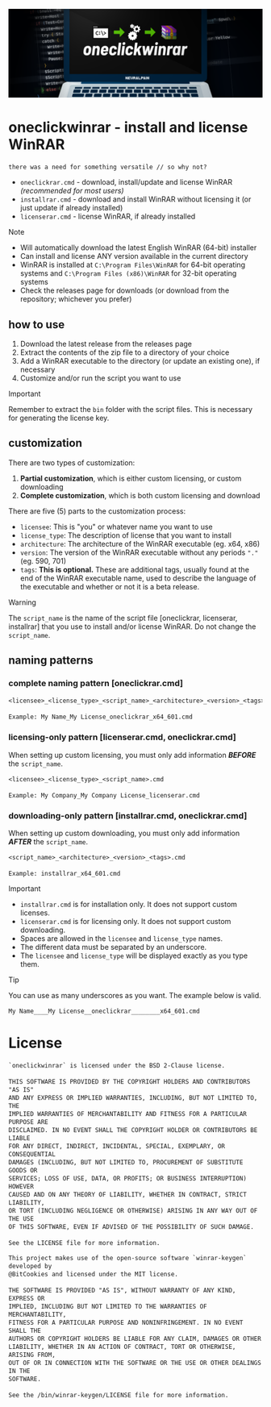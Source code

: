 <p align="center">
  <picture><img src="./assets/images/oneclickwinrar-header@2x.png" alt="oneclickwinrar header"></picture>
</p>

# oneclickwinrar - install and license WinRAR

```
there was a need for something versatile // so why not?
```

- `oneclickrar.cmd` - download, install/update and license WinRAR *(recommended for most users)*
- `installrar.cmd` - download and install WinRAR without licensing it (or just update if already installed)
- `licenserar.cmd` - license WinRAR, if already installed

> [!NOTE]
>
> - Will automatically download the latest English WinRAR (64-bit) installer
> - Can install and license ANY version available in the current directory
> - WinRAR is installed at `C:\Program Files\WinRAR` for 64-bit operating systems and `C:\Program Files (x86)\WinRAR` for 32-bit operating systems
> - Check the releases page for downloads (or download from the repository; whichever you prefer)

## how to use

1. Download the latest release from the releases page
2. Extract the contents of the zip file to a directory of your choice
3. Add a WinRAR executable to the directory (or update an existing one), if necessary
4. Customize and/or run the script you want to use

> [!IMPORTANT]
> Remember to extract the `bin` folder with the script files. This is necessary for generating the license key.

## customization

There are two types of customization:

  1. **Partial customization**, which is either custom licensing, or custom downloading
  2. **Complete customization**, which is both custom licensing and download

There are five (5) parts to the customization process:

- `licensee`: This is "you" or whatever name you want to use
- `license_type`: The description of license that you want to install
- `architecture`: The architecture of the WinRAR executable (eg. x64, x86)
- `version`: The version of the WinRAR executable without any periods `"."` (eg. 590, 701)
- `tags`: **This is optional.** These are additional tags, usually found at the end of the WinRAR executable name, used to describe the language of the executable and whether or not it is a beta release.

> [!WARNING]
> The `script_name` is the name of the script file [oneclickrar, licenserar, installrar] that you use to install and/or license WinRAR. Do not change the `script_name`.

## naming patterns

### complete naming pattern [oneclickrar.cmd]

```
<licensee>_<license_type>_<script_name>_<architecture>_<version>_<tags>.cmd

Example: My Name_My License_oneclickrar_x64_601.cmd
```

### licensing-only pattern [licenserar.cmd, oneclickrar.cmd]

When setting up custom licensing, you must only add information ***BEFORE*** the `script_name`.

```
<licensee>_<license_type>_<script_name>.cmd

Example: My Company_My Company License_licenserar.cmd
```

### downloading-only pattern [installrar.cmd, oneclickrar.cmd]

When setting up custom downloading, you must only add information ***AFTER*** the `script_name`.

```
<script_name>_<architecture>_<version>_<tags>.cmd

Example: installrar_x64_601.cmd
```

> [!IMPORTANT]
> * `installrar.cmd` is for installation only. It does not support custom licenses.
> * `licenserar.cmd` is for licensing only. It does not support custom downloading.
> * Spaces are allowed in the `licensee` and `license_type` names.
> * The different data must be separated by an underscore.
> * The `licensee` and `license_type` will be displayed exactly as you type them.

> [!TIP]
> You can use as many underscores as you want. The example below is valid.
> ```
> My Name____My License__oneclickrar________x64_601.cmd
> ```

# License

```
`oneclickwinrar` is licensed under the BSD 2-Clause license.

THIS SOFTWARE IS PROVIDED BY THE COPYRIGHT HOLDERS AND CONTRIBUTORS "AS IS"
AND ANY EXPRESS OR IMPLIED WARRANTIES, INCLUDING, BUT NOT LIMITED TO, THE
IMPLIED WARRANTIES OF MERCHANTABILITY AND FITNESS FOR A PARTICULAR PURPOSE ARE
DISCLAIMED. IN NO EVENT SHALL THE COPYRIGHT HOLDER OR CONTRIBUTORS BE LIABLE
FOR ANY DIRECT, INDIRECT, INCIDENTAL, SPECIAL, EXEMPLARY, OR CONSEQUENTIAL
DAMAGES (INCLUDING, BUT NOT LIMITED TO, PROCUREMENT OF SUBSTITUTE GOODS OR
SERVICES; LOSS OF USE, DATA, OR PROFITS; OR BUSINESS INTERRUPTION) HOWEVER
CAUSED AND ON ANY THEORY OF LIABILITY, WHETHER IN CONTRACT, STRICT LIABILITY,
OR TORT (INCLUDING NEGLIGENCE OR OTHERWISE) ARISING IN ANY WAY OUT OF THE USE
OF THIS SOFTWARE, EVEN IF ADVISED OF THE POSSIBILITY OF SUCH DAMAGE.

See the LICENSE file for more information.
```

```
This project makes use of the open-source software `winrar-keygen` developed by
@BitCookies and licensed under the MIT license.

THE SOFTWARE IS PROVIDED "AS IS", WITHOUT WARRANTY OF ANY KIND, EXPRESS OR
IMPLIED, INCLUDING BUT NOT LIMITED TO THE WARRANTIES OF MERCHANTABILITY,
FITNESS FOR A PARTICULAR PURPOSE AND NONINFRINGEMENT. IN NO EVENT SHALL THE
AUTHORS OR COPYRIGHT HOLDERS BE LIABLE FOR ANY CLAIM, DAMAGES OR OTHER
LIABILITY, WHETHER IN AN ACTION OF CONTRACT, TORT OR OTHERWISE, ARISING FROM,
OUT OF OR IN CONNECTION WITH THE SOFTWARE OR THE USE OR OTHER DEALINGS IN THE
SOFTWARE.

See the /bin/winrar-keygen/LICENSE file for more information.
```
